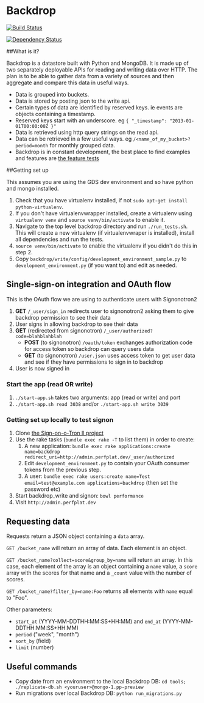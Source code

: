 # Backdrop

[![Build Status](https://travis-ci.org/alphagov/backdrop.png?branch=master)](https://travis-ci.org/alphagov/backdrop?branch=master)

[![Dependency Status](https://gemnasium.com/alphagov/backdrop.png)](https://gemnasium.com/alphagov/backdrop)

##What is it?

Backdrop is a datastore built with Python and MongoDB. It is made up of two separately deployable APIs for reading and writing data over HTTP. The plan is to be able to gather data from a variety of sources and then aggregate and compare this data in useful ways.

- Data is grouped into buckets.
- Data is stored by posting json to the write api.
- Certain types of data are identified by reserved keys. ie events are objects containing a timestamp.
- Reserved keys start with an underscore. eg `{ "_timestamp": "2013-01-01T00:00:00Z }"`
- Data is retrieved using http query strings on the read api.
- Data can be retrieved in a few useful ways. eg `/<name_of_my_bucket>?period=month` for monthly grouped data.
- Backdrop is in constant development, the best place to find examples and features are [the feature tests](https://github.com/alphagov/backdrop/tree/master/features)

##Getting set up

This assumes you are using the GDS dev environment and so have python and mongo installed.

1. Check that you have virtualenv installed, if not ```sudo apt-get install python-virtualenv```.
2. If you don't have virtualenvwrapper installed, create a virtualenv using ```virtualenv venv``` and ```source venv/bin/activate``` to enable it.
3. Navigate to the top level backdrop directory and run ```./run_tests.sh```.
This will create a new virtualenv (if virtualenvwraper is installed), install all dependencies and run the tests.
4. ```source venv/bin/activate``` to enable the virtualenv if you didn't do this in step 2.
5. Copy `backdrop/write/config/development_environment_sample.py` to `development_environment.py`
(if you want to) and edit as needed.

## Single-sign-on integration and OAuth flow

This is the OAuth flow we are using to authenticate users with Signonotron2

1. **GET** `/_user/sign_in` redirects user to signonotron2 asking them to give backdrop permission to see their data
2. User signs in allowing backdrop to see their data
3. **GET** (redirected from signonotron) `/_user/authorized?code=blahblahblah`
    - **POST** (to signonotron) `/oauth/token` exchanges authorization code for access token so backdrop can query users data
    - **GET** (to signonotron) `/user.json` uses access token to get user data and see if they have permissions to sign in to backdrop
4. User is now signed in

### Start the app (read OR write)

1. `./start-app.sh` takes two arguments: app (read or write) and port
2. `./start-app.sh read 3038` and/or  `./start-app.sh write 3039`

### Getting set up locally to test signon

1. Clone [the Sign-on-o-Tron II project](https://github.com/alphagov/signonotron2)
2. Use the rake tasks (`bundle exec rake -T` to list them) in order to create:
    1. A new application: `bundle exec rake applications:create name=backdrop redirect_uri=http://admin.perfplat.dev/_user/authorized`
    3. Edit `development_environment.py` to contain your OAuth consumer tokens from the previous step.
    4. A user: `bundle exec rake users:create name=Test email=test@example.com applications=backdrop` (then set the password etc)
3. Start backdrop_write and signon: `bowl performance`
4. Visit `http://admin.perfplat.dev`

## Requesting data

Requests return a JSON object containing a `data` array.

`GET /bucket_name` will return an array of data. Each element is an object.

`GET /bucket_name?collect=score&group_by=name` will return an array. In this
case, each element of the array is an object containing a `name` value, a
`score` array with the scores for that name and a `_count` value with the
number of scores.

`GET /bucket_name?filter_by=name:Foo` returns all elements with `name` equal to "Foo".

Other parameters:

- `start_at` (YYYY-MM-DDTHH:MM:SS+HH:MM) and `end_at` (YYYY-MM-DDTHH:MM:SS+HH:MM)
- `period` ("week", "month")
- `sort_by` (field)
- `limit` (number)


## Useful commands

* Copy date from an environment to the local Backdrop DB: `cd tools; ./replicate-db.sh <youruser>@mongo-1.pp-preview`
* Run migrations over local Backdrop DB: `python run_migrations.py`
